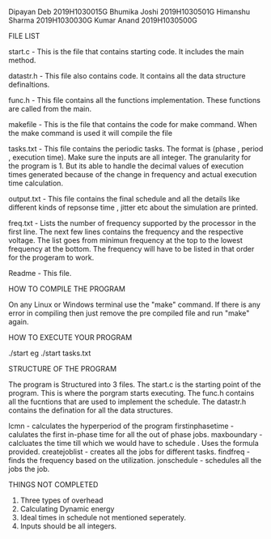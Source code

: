 Dipayan Deb 2019H1030015G
Bhumika Joshi 2019H1030501G
Himanshu Sharma 2019H1030030G
Kumar Anand 2019H1030500G

FILE LIST

start.c - This is the file that contains starting code. It includes the main method.

datastr.h - This file also contains code. It contains all the data structure definaltions.

func.h - This file contains all the functions implementation. These functions are called from the main.

makefile - This is the file that contains the code for make command. When the make command is used it will compile the file

tasks.txt - This file contains the periodic tasks. The format is (phase , period , execution time). Make sure the inputs are all integer. The granularity for the program is 1. But its able to handle the decimal values of execution times generated because of the change in frequency and actual execution time calculation.

output.txt - This file contains the final schedule and all the details like different kinds of repsonse time , jitter etc about the simulation are printed.

freq.txt - Lists the number of frequency supported by the processor in the first line. 
The next few lines contains the frequency and the respective voltage. The list goes from minimun frequency at the top to the lowest frequency at the bottom. The frequency will have to be listed in that order for the progeram to work.


 Readme - This file.

HOW TO COMPILE THE PROGRAM

 On any Linux or Windows terminal use the "make" command. If there is any error in compiling then just remove the pre compiled file and run "make" again.

HOW TO EXECUTE YOUR PROGRAM

./start <filename>   eg ./start tasks.txt


STRUCTURE OF THE PROGRAM

The program is Structured into 3 files. The start.c is the starting point of the program. This is where the porgram starts executing. The func.h contains all the fucntions that are used to implement the schedule. The datastr.h contains the defination for all the data structures.

lcmn - calculates the hyperperiod of the program 
firstinphasetime - calulates the first in-phase time for all the out of phase jobs.
maxboundary - calcluates the time till which we would have to schedule . Uses the formula provided.
createjoblist - creates all the jobs for different tasks.
findfreq - finds the frequency based on the utilization.
jonschedule - schedules all the jobs the job.

THINGS NOT COMPLETED

1. Three types of overhead
2. Calculating Dynamic energy
3. Ideal times in schedule not mentioned seperately.
4. Inputs should be all integers.





